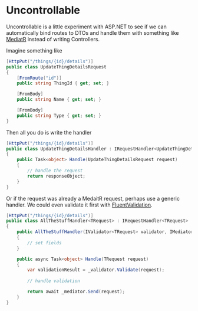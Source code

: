 # Uncontrollable

Uncontrollable is a little experiment with ASP.NET to see if we can automatically bind routes to DTOs and handle them with something like [MediatR](https://github.com/jbogard/MediatR) instead of writing Controllers.

Imagine something like
```c#
[HttpPut("/things/{id}/details")]
public class UpdateThingDetailsRequest
{
    [FromRoute("id")]
    public string ThingId { get; set; }

    [FromBody]
    public string Name { get; set; }

    [FromBody]
    public string Type { get; set; }
}
```

Then all you do is write the handler
```c#
[HttpPut("/things/{id}/details")]
public class UpdateThingDetailsHandler : IRequestHandler<UpdateThingDetailsRequest>
{
    public Task<object> Handle(UpdateThingDetailsRequest request)
    {
        // handle the request
        return responseObject;
    }
}
```

Or if the request was already a MedaitR request, perhaps use a generic handler. We could even validate it first with [FluentValidation](https://fluentvalidation.net/).
```c#
[HttpPut("/things/{id}/details")]
public class AllTheStuffHandler<TRequest> : IRequestHandler<TRequest>
{
    public AllTheStuffHandler(IValidator<TRequest> validator, IMediator mediator)
    {
        // set fields
    }

    public async Task<object> Handle(TRequest request)
    {
        var validationResult = _validator.Validate(request);
        
        // handle validation

        return await _mediator.Send(request);
    }
}
```